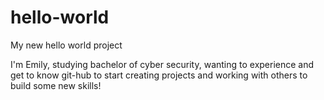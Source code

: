 # hello-world
My new hello world project

I'm Emily, studying bachelor of cyber security, wanting to experience and get to know git-hub to start creating projects and working with others to build some new skills!
